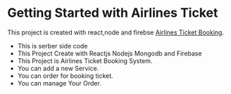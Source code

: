 # Getting Started with Airlines Ticket

This project is created with react,node and firebse [Airlines Ticket Booking](https://ticket-booking-5991a.web.app/).

* This is serber side code
* This Project Create with Reactjs Nodejs Mongodb and Firebase
* This Project is Airlines Ticket Booking System.
* You can add a new Service.
* You can order for booking ticket.
* You can manage Your Order.


